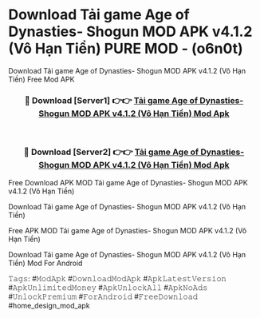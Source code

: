 # Download Tải game Age of Dynasties- Shogun MOD APK v4.1.2 (Vô Hạn Tiền) PURE MOD - (o6n0t)
Download Tải game Age of Dynasties- Shogun MOD APK v4.1.2 (Vô Hạn Tiền) Free Mod APK

<div align="center">
<h3>🔴 Download [Server1] 👉👉 <a href="https://apk-comot.site?title=Tải_game_Age_of_Dynasties-_Shogun_MOD_APK_v4.1.2_(Vô_Hạn_Tiền)">Tải game Age of Dynasties- Shogun MOD APK v4.1.2 (Vô Hạn Tiền) Mod Apk</a></h3><br>

<h3>🔴 Download [Server2] 👉👉 <a href="https://apk-comot.site?title=Tải_game_Age_of_Dynasties-_Shogun_MOD_APK_v4.1.2_(Vô_Hạn_Tiền)">Tải game Age of Dynasties- Shogun MOD APK v4.1.2 (Vô Hạn Tiền) Mod Apk</a></h3>
</div>


Free Download APK MOD Tải game Age of Dynasties- Shogun MOD APK v4.1.2 (Vô Hạn Tiền)

Download Tải game Age of Dynasties- Shogun MOD APK v4.1.2 (Vô Hạn Tiền) 

Free APK MOD Tải game Age of Dynasties- Shogun MOD APK v4.1.2 (Vô Hạn Tiền) 

Download Tải game Age of Dynasties- Shogun MOD APK v4.1.2 (Vô Hạn Tiền) Mod For Android

𝚃𝚊𝚐𝚜: #𝙼𝚘𝚍𝙰𝚙𝚔 #𝙳𝚘𝚠𝚗𝚕𝚘𝚊𝚍𝙼𝚘𝚍𝙰𝚙𝚔 #𝙰𝚙𝚔𝙻𝚊𝚝𝚎𝚜𝚝𝚅𝚎𝚛𝚜𝚒𝚘𝚗 #𝙰𝚙𝚔𝚄𝚗𝚕𝚒𝚖𝚒𝚝𝚎𝚍𝙼𝚘𝚗𝚎𝚢 #𝙰𝚙𝚔𝚄𝚗𝚕𝚘𝚌𝚔𝙰𝚕𝚕 #𝙰𝚙𝚔𝙽𝚘𝙰𝚍𝚜 #𝚄𝚗𝚕𝚘𝚌𝚔𝙿𝚛𝚎𝚖𝚒𝚞𝚖 #𝙵𝚘𝚛𝙰𝚗𝚍𝚛𝚘𝚒𝚍 #𝙵𝚛𝚎𝚎𝙳𝚘𝚠𝚗𝚕𝚘𝚊𝚍 #home_design_mod_apk